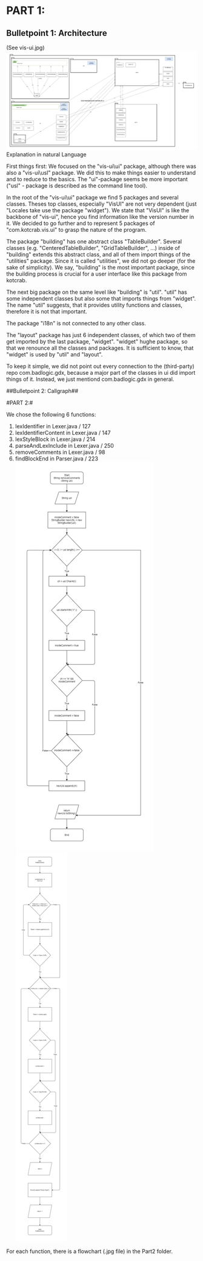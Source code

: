 PART 1:
=======
Bulletpoint 1: Architecture
-------

(See vis-ui.jpg)
![vis-ui](https://github.com/HuberNicolas/SoftCon2020_Assignment_1/blob/master/Part1/vis-ui.jpg "vis-ui Architecture")
Explanation in natural Language

First things first: We focused on the "vis-ui\\ui" package, although there was also a "vis-ui\\usl" package. We did this to make things easier to understand and to reduce to the basics. The "ui"-package seems be more important ("usl" - package is described as the command line tool).

In the root of the "vis-ui\\ui" package we find 5 packages and several classes. Theses top classes, especially "VisUI" are not very dependent (just "Locales take use the package "widget"). We state that "VisUI" is like the backbone of "vis-ui", hence you find information like the version number in it. We decided to go further and to represent 5 packages of "com.kotcrab.vis.ui" to grasp the nature of the program.

The package "building" has one abstract class "TableBuilder". Several classes (e.g. "CenteredTableBuilder", "GridTableBuilder", ...) inside of "building" extends this abstract class, and all of them import things of the "utilities" package. Since it is called "utilities", we did not go deeper (for the sake of simplicity). We say, "building" is the most important package, since the building process is crucial for a user interface like this package from kotcrab.

The next big package on the same level like "building" is "util". "util" has some independent classes but also some that imports things from "widget". The name "util" suggests, that it provides utility functions and classes, therefore it is not that important.

The package "i18n" is not connected to any other class.

The "layout" package has just 6 independent classes, of which two of them get imported by the last package, "widget". "widget" hughe package, so that we renounce all the classes and packages. It is sufficient to know, that "widget" is used by "util" and "layout".

To keep it simple, we did not point out every connection to the (third-party) repo com.badlogic.gdx, because a major part of the classes in ui did import things of it. Instead, we just mentiond com.badlogic.gdx in general.

##Bulletpoint 2: Callgraph##





#PART 2:#

We chose the following 6 functions:

1. lexIdentifier in Lexer.java / 127
2. lexIdentifierContent in Lexer.java / 147
3. lexStyleBlock in Lexer.java / 214
4. parseAndLexInclude in Lexer.java / 250
5. removeComments in Lexer.java / 98 
6. findBlockEnd in  Parser.java / 223
![removeComments(String usl)](https://github.com/HuberNicolas/SoftCon2020_Assignment_1/blob/master/Part2/removeComments.jpg "removeComments flowchart")
![findBlockEnd()](https://github.com/HuberNicolas/SoftCon2020_Assignment_1/blob/master/Part2/findBlockEnd.jpg)

For each function, there is a flowchart (.jpg file) in the Part2 folder.

